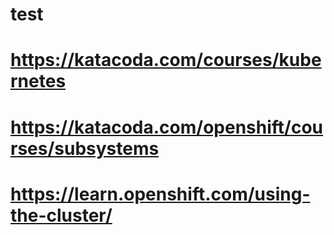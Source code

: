 # test
# https://katacoda.com/courses/kubernetes
# https://katacoda.com/openshift/courses/subsystems
# https://learn.openshift.com/using-the-cluster/
